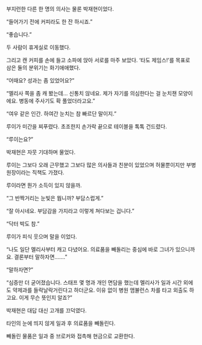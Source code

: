 부지런한 다른 한 명의 의사는 물론 박재현이었다.

“들어가기 전에 커피라도 한 잔 하시죠.”

“좋습니다.”

두 사람이 휴게실로 이동했다.

그리고 캔 커피를 손에 들고 소파에 앉아 서로를 마주 보았다. ‘타도 제임스!’를 목표로 삼은 둘의 분위기는 화기애애했다.

“어때요? 성과는 좀 있었어요?”

“멜리사 쪽을 좀 캐 봤는데… 신통치 않네요. 제가 자기를 의심한다는 걸 눈치챈 모양이에요. 병동에 주사기도 확 풀었더라고요.”

“여우 같은 인간. 하여간 눈치는 참 빠르단 말이지.”

루이가 미간을 찌푸렸다. 초조한지 손가락 끝으로 테이블을 톡톡 건드렸다.

“루이는요?”

박재현은 자뭇 기대하며 물었다.

루이는 그보다 오래 근무했고 그보다 많은 의사들과 친분이 있었으며 허물뿐이지만 부병원장이라는 직책도 가졌다.

루이라면 뭔가 소득이 있지 않을까.

“그 반짝거리는 눈빛은 뭡니까? 부담스럽게.”

“잘 아시네요. 부담감을 가지라고 이렇게 쳐다보는 겁니다.”

“닥터 박도 참.”

루이가 피식 웃으며 말을 이었다.

“나도 일단 멜리사부터 캐고 다녔어요. 의료품을 빼돌리는 중심에 바로 그녀가 있으니까요. 결론부터 말하자면…….”

“말하자면?”

“심증만 더 굳어졌습니다. 스태프 몇 명과 개인 면담을 했는데 멜리사가 일과 시간 외에도 약제과를 들락날락거린다고 하더군요. 이유 없이 병원 앰뷸런스 차를 타고 외출도 하고요. 이게 무슨 뜻인지 알죠?”

박재현은 대답 대신 고개를 끄덕였다.

타인의 눈에 띄지 않게 일과 후 의료품을 빼돌린다.

빼돌린 물품은 일과 중 브로커와 접촉해 현금으로 교환한다.